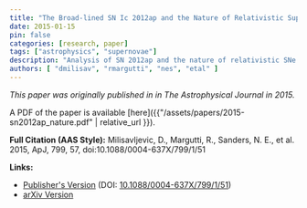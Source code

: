 ```yaml
---
title: "The Broad-lined SN Ic 2012ap and the Nature of Relativistic Supernovae Lacking a GRB Detection"
date: 2015-01-15
pin: false
categories: [research, paper]
tags: ["astrophysics", "supernovae"]
description: "Analysis of SN 2012ap and the nature of relativistic SNe without GRB detections."
authors: [ "dmilisav", "rmargutti", "nes", "etal" ]
---
```


*This paper was originally published in in The Astrophysical Journal in 2015.*

A PDF of the paper is available [here]({{"/assets/papers/2015-sn2012ap_nature.pdf" | relative_url }}).

**Full Citation (AAS Style):**
Milisavljevic, D., Margutti, R., Sanders, N. E., et al. 2015, ApJ, 799, 57, doi:10.1088/0004-637X/799/1/51

**Links:**
- [Publisher's Version](https://iopscience.iop.org/article/10.1088/0004-637X/799/1/57) (DOI: [10.1088/0004-637X/799/1/51](https://doi.org/10.1088/0004-637X/799/1/51))
- [arXiv Version](https://arxiv.org/abs/1408.1606)
